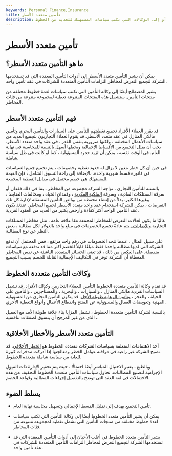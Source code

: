 ```yaml
---
keywords: Personal Finance,Insurance
title: تأمين متعدد الأسطر
description: يمكن أن يشير التأمين متعدد الأسطر إلى أدوات التأمين المعقدة المستخدمة لتجميع التعرض للمخاطر ، أو إلى الوكالات التي تكتب سياسات المستهلك للعديد من الخطوط.
---
```


# تأمين متعدد الأسطر
## ما هو التأمين متعدد الأسطر؟

يمكن أن يشير التأمين متعدد الأسطر إلى أدوات التأمين المعقدة التي قد تستخدمها الشركة لتجميع التعرض لمخاطر التزامات التأمين المتعددة للشركات في عقد تأمين واحد.

يشير المصطلح أيضًا إلى وكالة التأمين التي تكتب سياسات لعدة خطوط مختلفة من منتجات التأمين. ستشمل هذه المنتجات المتنوعة تغطية لمجموعة متنوعة من فئات المخاطر.

## فهم التأمين متعدد الأسطر

قد يقرر العملاء الأفراد تجميع تغطيتهم للتأمين على السيارات والتأمين البحري وتأمين مالكي المنازل في عقد متعدد الأسطر. قد يقوم العملاء التجاريون بتجميع العديد من سياسات الأعمال المختلفة ، ولكنها ضرورية بنفس القدر ، في عقد واحد متعدد الأسطر. يجب أن يقلل التجميع من الأقساط الإجمالية ويجعلها أسهل بالنسبة للمحاسبة في نهاية العام. في الوقت نفسه ، يمكن أن تزيد حدود المسؤولية ، كما لو كانت في ظل سياسة شاملة.

في حين أن كل خطر معين لا يزال له حدود تغطية وخصومات ، يتم تجميع جميع السياسات في فاتورة قسط شهرية واحدة. بالإضافة إلى راحة التسوق الشامل ، فإن القيمة للمستهلك هي خصم محتمل في مقابل التغطية المجمعة.

بالنسبة للتأمين التجاري ، تواجه الشركة مجموعة من المخاطر ، بما في ذلك فقدان أو سرقة الممتلكات المادية ، وسرقة [الملكية الفكرية](/intellectualproperty) ، وفقدان الحياة ، ومخالفات الضابط ، وغيرها الكثير. بدلاً من إنشاء محفظة من بوالص التأمين المستقلة لإدارة كل تلك التعرضات ، يمكن للشركة استخدام عقد واحد متعدد الأسطر لجميع المخاطر. عندئذ يكون عقد التأمين الواحد أكثر كفاءة وأرخص بكثير من العديد من العقود الفردية.

غالبًا ما يكون لحالات التعرض للمخاطر المجمعة معًا علاقة عامة ، مثل مخاطر الممتلكات التجارية [والإصابات .](/casualtyinsurance) يتم عادةً تجميع الخصومات في مبلغ واحد بالدولار لكل مطالبة ، بغض النظر عن نوع المطالبة.

على سبيل المثال ، عندما تتحد الخصومات في رقم واحد مرتفع ، فمن المحتمل أن تدفع الشركة التي لديها مطالبة واحدة فقط مبلغًا قابلاً للخصم أكثر مما قد تدفعه مع سياسات منفصلة. على العكس من ذلك ، قد تعني الخسائر المتعددة الناشئة عن نفس المخاطر المغطاة أن الشركة توفر في التكاليف الإجمالية القابلة للخصم بسبب التجميع.

## وكالات التأمين متعددة الخطوط

قد تقدم وكالة التأمين متعددة الخطوط التأمين للعملاء التجاريين وكذلك الأفراد. قد تشمل السياسات الفردية مالكي المنازل ، والسيارات ، والبحرية ، والمستأجرين ، والتأمين على الحياة ، والعجز ، [وتأمين الرعاية طويلة الأجل](/ltcinsurance). قد يتكون التأمين التجاري من المسؤولية المهنية وتعويضات العمال والمسؤولية عن المنتج وانقطاع الأعمال وأنواع التغطية الأخرى.

بالنسبة لشركة التأمين متعددة الخطوط ، تشمل المزايا بناء علاقة طويلة الأمد مع العميل ، الذي من غير المرجح أن يتسوق لصفقات تنافسية.

## التأمين متعدد الأسطر والأخطار الأخلاقية

أحد الاهتمامات المتعلقة بسياسات الشركات متعددة الخطوط هو [الخطر الأخلاقي](/moralhazard). قد تصبح الشركة غير راغبة في مراقبة عوامل الخطر ومعالجتها إذا أدركت مدخرات كبيرة للغاية من سياسة شاملة متعددة الخطوط.

وبالطبع ، يعتبر الاحتيال المباشر أيضًا احتمالًا ، حيث يتم تحفيز الإدارة ذات الميول الإجرامية لتصنيع المطالبات. تحاول سياسات التأمين متعددة الخطوط التخفيف من هذه الاحتمالات في لغة العقد التي توضح بالتفصيل إجراءات المطالبة وقواعد الخصم.

## يسلط الضوء

- تأمين التجميع يهدف إلى تقليل القسط الإجمالي وتسهيل محاسبة نهاية العام.

- يمكن أن يشير التأمين متعدد الخطوط أيضًا إلى وكالة التأمين التي تكتب سياسات لعدة خطوط مختلفة من منتجات التأمين التي تشمل تغطية لمجموعة متنوعة من فئات المخاطر.

- يشير التأمين متعدد الخطوط في أغلب الأحيان إلى أدوات التأمين المعقدة التي قد تستخدمها الشركة لتجميع التعرض لمخاطر التزامات التأمين المتعددة للشركات في عقد تأمين واحد.

